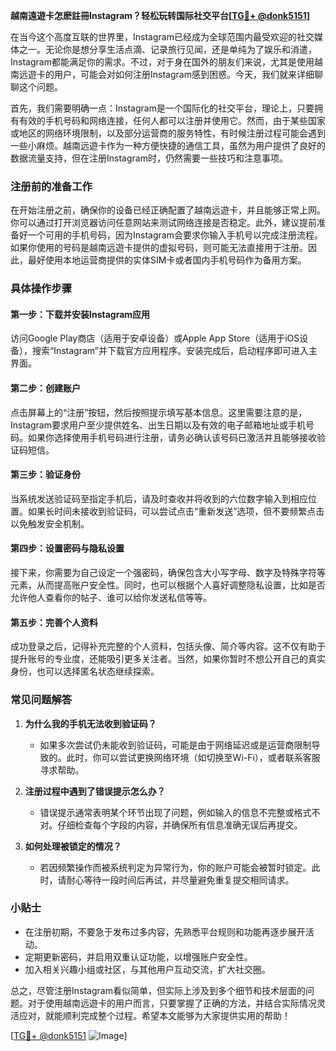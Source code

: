 **越南遠遊卡怎麽註冊Instagram？轻松玩转国际社交平台[[TG💪+ @donk5151](https://t.me/s/donk5151)]**

在当今这个高度互联的世界里，Instagram已经成为全球范围内最受欢迎的社交媒体之一。无论你是想分享生活点滴、记录旅行见闻，还是单纯为了娱乐和消遣，Instagram都能满足你的需求。不过，对于身在国外的朋友们来说，尤其是使用越南远遊卡的用户，可能会对如何注册Instagram感到困惑。今天，我们就来详细聊聊这个问题。

首先，我们需要明确一点：Instagram是一个国际化的社交平台，理论上，只要拥有有效的手机号码和网络连接，任何人都可以注册并使用它。然而，由于某些国家或地区的网络环境限制，以及部分运营商的服务特性，有时候注册过程可能会遇到一些小麻烦。越南远遊卡作为一种方便快捷的通信工具，虽然为用户提供了良好的数据流量支持，但在注册Instagram时，仍然需要一些技巧和注意事项。

### 注册前的准备工作

在开始注册之前，确保你的设备已经正确配置了越南远遊卡，并且能够正常上网。你可以通过打开浏览器访问任意网站来测试网络连接是否稳定。此外，建议提前准备好一个可用的手机号码，因为Instagram会要求你输入手机号以完成注册流程。如果你使用的号码是越南远遊卡提供的虚拟号码，则可能无法直接用于注册。因此，最好使用本地运营商提供的实体SIM卡或者国内手机号码作为备用方案。

### 具体操作步骤

#### 第一步：下载并安装Instagram应用

访问Google Play商店（适用于安卓设备）或Apple App Store（适用于iOS设备），搜索“Instagram”并下载官方应用程序。安装完成后，启动程序即可进入主界面。

#### 第二步：创建账户

点击屏幕上的“注册”按钮，然后按照提示填写基本信息。这里需要注意的是，Instagram要求用户至少提供姓名、出生日期以及有效的电子邮箱地址或手机号码。如果你选择使用手机号码进行注册，请务必确认该号码已激活并且能够接收验证码短信。

#### 第三步：验证身份

当系统发送验证码至指定手机后，请及时查收并将收到的六位数字输入到相应位置。如果长时间未接收到验证码，可以尝试点击“重新发送”选项，但不要频繁点击以免触发安全机制。

#### 第四步：设置密码与隐私设置

接下来，你需要为自己设定一个强密码，确保包含大小写字母、数字及特殊字符等元素，从而提高账户安全性。同时，也可以根据个人喜好调整隐私设置，比如是否允许他人查看你的帖子、谁可以给你发送私信等等。

#### 第五步：完善个人资料

成功登录之后，记得补充完整的个人资料，包括头像、简介等内容。这不仅有助于提升账号的专业度，还能吸引更多关注者。当然，如果你暂时不想公开自己的真实身份，也可以选择匿名状态继续探索。

### 常见问题解答

1. **为什么我的手机无法收到验证码？**
   - 如果多次尝试仍未能收到验证码，可能是由于网络延迟或是运营商限制导致的。此时，你可以尝试更换网络环境（如切换至Wi-Fi），或者联系客服寻求帮助。

2. **注册过程中遇到了错误提示怎么办？**
   - 错误提示通常表明某个环节出现了问题，例如输入的信息不完整或格式不对。仔细检查每个字段的内容，并确保所有信息准确无误后再提交。

3. **如何处理被锁定的情况？**
   - 若因频繁操作而被系统判定为异常行为，你的账户可能会被暂时锁定。此时，请耐心等待一段时间后再试，并尽量避免重复提交相同请求。

### 小贴士

- 在注册初期，不要急于发布过多内容，先熟悉平台规则和功能再逐步展开活动。
- 定期更新密码，并启用双重认证功能，以增强账户安全性。
- 加入相关兴趣小组或社区，与其他用户互动交流，扩大社交圈。

总之，尽管注册Instagram看似简单，但实际上涉及到多个细节和技术层面的问题。对于使用越南远遊卡的用户而言，只要掌握了正确的方法，并结合实际情况灵活应对，就能顺利完成整个过程。希望本文能够为大家提供实用的帮助！

[[TG💪+ @donk5151](https://t.me/s/donk5151) ![Image](https://i.postimg.cc/rwNCRYN7/Snipaste-2025-04-30-17-27-05.png)]